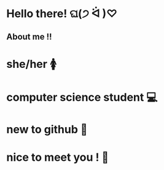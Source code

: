 # Hello there! ଘ(੭ ᐛ )♡
## About me !!
# she/her 🚺
# computer science student 💻
# new to github 🌷
# nice to meet you ! 🌸 
